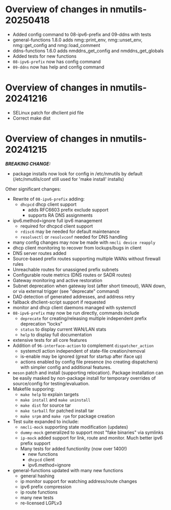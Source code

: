Overview of changes in nmutils-20250418
=======================================

- Added config command to 08-ipv6-prefix and 09-ddns with tests
- general-functions 1.8.0 adds nmg::print_env, nmg::unset_env, 
    nmg::get_config and nmg::load_comment
- ddns-functions 1.6.0 adds nmddns_get_config and nmddns_get_globals
- Added tests for new functions
- `08-ipv6-prefix` now has config command
- `09-ddns` now has help and config command

Overview of changes in nmutils-20241216
=======================================

- SELinux patch for dhclient pid file
- Correct make dist

Overview of changes in nmutils-20241215
=======================================

***BREAKING CHANGE:***
 - package installs now look for config in /etc/nmutils by default
   (/etc/nmutils/conf still used for 'make install' installs)

Other significant changes:
- Rewrite of `08-ipv6-prefix` adding:
  - `dhcpcd` dhcp client support
    - adds RFC6603 prefix exclude support
    - supports RA DNS assignments
 - ipv6.method=ignore full ipv6 management
    - required for dhcpcd client support
    - `rdisc6` may be needed for default maintenance
    - `resolvectl` or `resolvconf` needed for DNS handling
  - many config changes may now be made with `nmcli device reapply`
  - dhcp client monitoring to recover from lockups/bugs in client
  - DNS server routes added
  - Source-based prefix routes supporting multiple WANs without
    firewall rules
  - Unreachable routes for unassigned prefix subnets
  - Configurable route metrics (DNS routes or SADR routes)
  - Gateway monitoring and active restoration
  - Subnet deprecation when gateway lost (after short timeout), WAN
    down, or via external trigger (see "deprecate" command)
  - DAD detection of generated addresses, and address retry
  - fallback dhclient-script support if requested
  - monitor and dhcp client daemons managed with systemctl
  - `08-ipv6-prefix` may now be run directly, commands include
    - `deprecate` for creating/releasing multiple independent
      prefix deprecation "locks"
    - `status` to display current WAN/LAN stats
    - `help` to display full documentation
  - extensive tests for all core features
- Addition of `96-interface-action` to complement `dispatcher_action`
  - systemctl action independent of state-file creation/removal
  - is-enable may be ignored (great for startup after iface up)
  - actions enabled by config file presence (no creating dispatchers)
  with simpler config and additional features.
- `meson` patch and install (supporting relocation). Package 
  installation can be easily masked by non-package install for
  temporary overrides of source/config for testing/evaluation.
- Makefile supporing:
  - `make help` to explain targets
  - `make install` and `make uninstall`
  - `make dist` for source tar
  - `make tarball` for patched install tar
  - `make srpm` and `make rpm` for package creation
- Test suite expanded to include:
  - `nmcli-mock` supporting state modification (updates)
  - `dummy-mock` generalized to support most "fake binaries" via symlinks
  - `ip-mock` added support for link, route and monitor.  Much better
    ipv6 prefix support
  - Many tests for added functionlity (now over 1400!)
    - new functions
	- `dhcpcd` client
	- ipv6.method=ignore
- general-functions updated with many new functions
  - general hashing
  - ip monitor support for watching address/route changes
  - ipv6 prefix compression
  - ip route functions
  - many new tests
  - re-licensed LGPLv3
